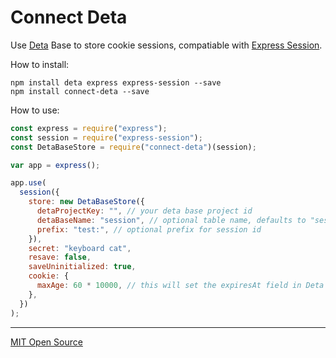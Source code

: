 # Connect Deta

Use [Deta](https://deta.sh) Base to store cookie sessions, compatiable with [Express Session](https://expressjs.com/en/resources/middleware/session.html).

How to install:
```
npm install deta express express-session --save
npm install connect-deta --save
```


How to use:
```javascript
const express = require("express");
const session = require("express-session");
const DetaBaseStore = require("connect-deta")(session);

var app = express();

app.use(
  session({
    store: new DetaBaseStore({
      detaProjectKey: "", // your deta base project id
      detaBaseName: "session", // optional table name, defaults to "session"
      prefix: "test:", // optional prefix for session id
    }),
    secret: "keyboard cat",
    resave: false,
    saveUninitialized: true,
    cookie: {
      maxAge: 60 * 10000, // this will set the expiresAt field in Deta base
    },
  })
);
```

* * *

[MIT Open Source](/LICENSE.txt)
